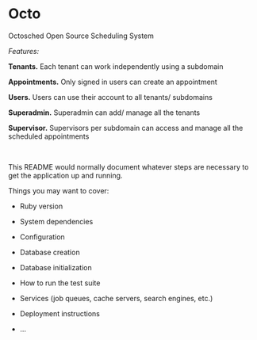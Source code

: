 # Octo
Octosched Open Source Scheduling System

<i>Features:</i>

<b>Tenants.</b> Each tenant can work independently using a subdomain

<b>Appointments.</b> Only signed in users can create an appointment

<b>Users.</b> Users can use their account to all tenants/ subdomains

<b>Superadmin.</b> Superadmin can add/ manage all the tenants

<b>Supervisor.</b> Supervisors per subdomain can access and manage all the scheduled appointments

<br>

This README would normally document whatever steps are necessary to get the
application up and running.


Things you may want to cover:

* Ruby version

* System dependencies

* Configuration

* Database creation

* Database initialization

* How to run the test suite

* Services (job queues, cache servers, search engines, etc.)

* Deployment instructions

* ...
